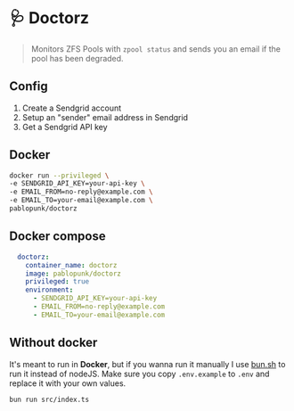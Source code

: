 # 🩺 Doctorz

> Monitors ZFS Pools with `zpool status` and sends you an email if the pool has been degraded.


## Config

1. Create a Sendgrid account
2. Setup an "sender" email address in Sendgrid
2. Get a Sendgrid API key


## Docker

```bash
docker run --privileged \
-e SENDGRID_API_KEY=your-api-key \
-e EMAIL_FROM=no-reply@example.com \
-e EMAIL_TO=your-email@example.com \
pablopunk/doctorz
```

## Docker compose

```yaml
  doctorz:
    container_name: doctorz
    image: pablopunk/doctorz
    privileged: true
    environment:
      - SENDGRID_API_KEY=your-api-key
      - EMAIL_FROM=no-reply@example.com
      - EMAIL_TO=your-email@example.com
```


## Without docker

It's meant to run in **Docker**, but if you wanna run it manually I use [bun.sh](https://bun.sh) to run it instead of nodeJS. Make sure you copy `.env.example` to `.env` and replace it with your own values.

```bash
bun run src/index.ts
```
